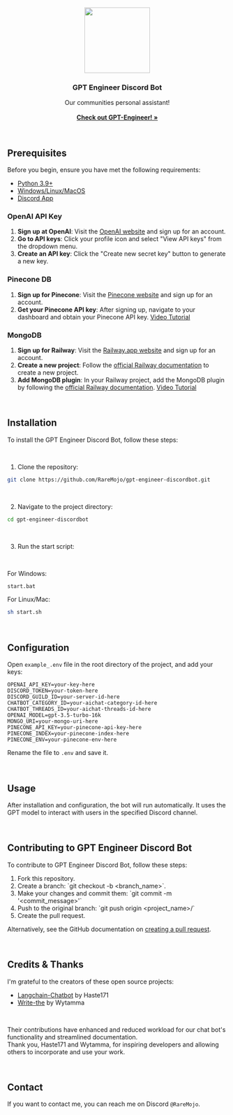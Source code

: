 <br/>
<p align="center">

  <img align="center" width="150" height="150" src="https://cdn.discordapp.com/icons/1119885301872070706/cfc3f8e3fc867c9a174ab9a7a11397e9.webp?size%253D100">

  <h3 align="center">GPT Engineer Discord Bot</h3>

  <p align="center">
    Our communities personal assistant!
    <br/>
    <br/>
    <a href="https://github.com/AntonOsika/gpt-engineer"><strong>Check out GPT-Engineer! »</strong></a>
    <br/>
  </p>
</p>
 
<br>

## Prerequisites

Before you begin, ensure you have met the following requirements:

- [Python 3.9+](https://www.python.org/downloads/)
- [Windows/Linux/MacOS](https://lmgtfy.app/?q=what+operating+system+do+i+have)
- [Discord App](https://discordpy.readthedocs.io/en/stable/discord.html)

### OpenAI API Key

1. **Sign up at OpenAI**: Visit the [OpenAI website](https://www.openai.com/) and sign up for an account.
2. **Go to API keys**: Click your profile icon and select "View API keys" from the dropdown menu.
3. **Create an API key**: Click the "Create new secret key" button to generate a new key.

### Pinecone DB

1. **Sign up for Pinecone**: Visit the [Pinecone website](https://www.pinecone.io/) and sign up for an account.
2. **Get your Pinecone API key**: After signing up, navigate to your dashboard and obtain your Pinecone API key.
[Video Tutorial](https://youtu.be/dnEfQhjZgw0?t=328)

### MongoDB

1. **Sign up for Railway**: Visit the [Railway.app website](https://railway.app/) and sign up for an account.
2. **Create a new project**: Follow the [official Railway documentation](https://docs.railway.app/getting-started#create-a-project) to create a new project.
3. **Add MongoDB plugin**: In your Railway project, add the MongoDB plugin by following the [official Railway documentation](https://docs.railway.app/getting-started).
[Video Tutorial](https://www.youtube.com/watch?v=tp0bQNDtLPc&t=88s)

<br>

## Installation

To install the GPT Engineer Discord Bot, follow these steps:

<br>

1. Clone the repository:

```bash
git clone https://github.com/RareMojo/gpt-engineer-discordbot.git
```

<br>

2. Navigate to the project directory:

```bash
cd gpt-engineer-discordbot
```

<br>

3. Run the start script:

<br>

For Windows:

```bash
start.bat
```

For Linux/Mac:

```bash
sh start.sh
```

<br>

## Configuration

Open `example_.env` file in the root directory of the project, and add your keys:

```env
OPENAI_API_KEY=your-key-here
DISCORD_TOKEN=your-token-here
DISCORD_GUILD_ID=your-server-id-here
CHATBOT_CATEGORY_ID=your-aichat-category-id-here
CHATBOT_THREADS_ID=your-aichat-threads-id-here
OPENAI_MODEL=gpt-3.5-turbo-16k
MONGO_URI=your-mongo-uri-here
PINECONE_API_KEY=your-pinecone-api-key-here
PINECONE_INDEX=your-pinecone-index-here
PINECONE_ENV=your-pinecone-env-here
```

Rename the file to `.env` and save it.

<br>

## Usage

After installation and configuration, the bot will run automatically. It uses the GPT model to interact with users in the specified Discord channel.

<br>

## Contributing to GPT Engineer Discord Bot

To contribute to GPT Engineer Discord Bot, follow these steps:

1. Fork this repository.
2. Create a branch: \`git checkout -b <branch_name>\`.
3. Make your changes and commit them: \`git commit -m '<commit_message>'\`
4. Push to the original branch: \`git push origin <project_name>/<location>\`
5. Create the pull request.

Alternatively, see the GitHub documentation on [creating a pull request](https://help.github.com/en/github/collaborating-with-issues-and-pull-requests/creating-a-pull-request).

<br>

## Credits & Thanks

I'm grateful to the creators of these open source projects:
- [Langchain-Chatbot](https://github.com/Haste171/langchain-chatbot) by Haste171
- [Write-the](https://github.com/Wytamma/write-the) by Wytamma

<br>

Their contributions have enhanced and reduced workload for our chat bot's functionality and streamlined documentation. <br>
Thank you, Haste171 and Wytamma, for inspiring developers and allowing others to incorporate and use your work.

<br>

## Contact

If you want to contact me, you can reach me on Discord `@RareMojo`.
